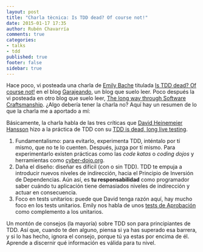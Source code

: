 ```yaml
---
layout: post
title: "Charla tècnica: Is TDD dead? Of course not!"
date: 2015-01-17 17:35
author: Rubén Chavarría
comments: true
categories: 
- talks
- tdd
published: true
footer: false
sidebar: true
---
```


Hace poco, vi posteada una charla de [Emily Bache] titulada [Is TDD dead? Of course not!]
en el blog [Garajeando], un blog que suelo leer. Poco después la vi posteada
en otro blog que suelo leer, [The long way through Software Craftsmanship]. ¿Algo debería tener
la charla no? Aquí hay un resumen de lo que la charla me a aportado a mí:

<!-- more -->

Básicamente, la charla habla de las tres críticas que [David Heinemeier Hansson]
hizo a la práctica de TDD con su [TDD is dead, long live testing].

1. Fundamentalismo: para evitarlo, experimenta TDD, inténtalo por tí mismo, que no
te lo cuenten. Después, juzga por tí mismo. Para experimentarlo existen prácticas
como las *code katas* o *coding dojos* y herramientas como [cyber-dojo.org].
2. Daña el diseño: diseñar es difícil (con o sin TDD). TDD
te empuja a introducir nuevos niveles de indirección, hacia el Principio de
Inversión de Dependencias. Aún así, es **tu responsabilidad** como programador
saber cuándo tu aplicación tiene demasiados niveles de indirección y actuar en
consecuencia.
3. Foco en tests unitarios: puede que David tenga razón aquí, hay mucho foco
en los tests unitarios. Emily nos habla de unos [tests de Aprobación] como 
complemento a los unitarios.

Un montón de consejos (la mayoría) sobre TDD son para principiantes de TDD.
Así que, cuando te den alguno, piensa si ya has superado esa barrera, y si lo
has hecho, ignora el consejo, porque tú ya estas por encima de él. Aprende a
discernir qué información es válida para tu nivel.

[Emily Bache]: http://twitter.com/emilybache
[Is TDD dead? Of course not!]: https://www.youtube.com/watch?v=PCEHRFHKZSk
[Garajeando]: http://garajeando.blogspot.com/2015/01/interesting-talk-is-tdd-dead-of-course.html
[The long way through Software Craftsmanship]: http://alvarogarcia7.github.io/blog/2015/01/06/talk-is-tdd-dead-of-course-not-by-emily-bache
[David Heinemeier Hansson]: http://twitter.com/dhh
[TDD is dead, long live testing]: http://david.heinemeierhansson.com/2014/tdd-is-dead-long-live-testing.html
[cyber-dojo.org]: http://cyber-dojo.org
[tests de Aprobación]: http://coding-is-like-cooking.info/tag/approval-testing

